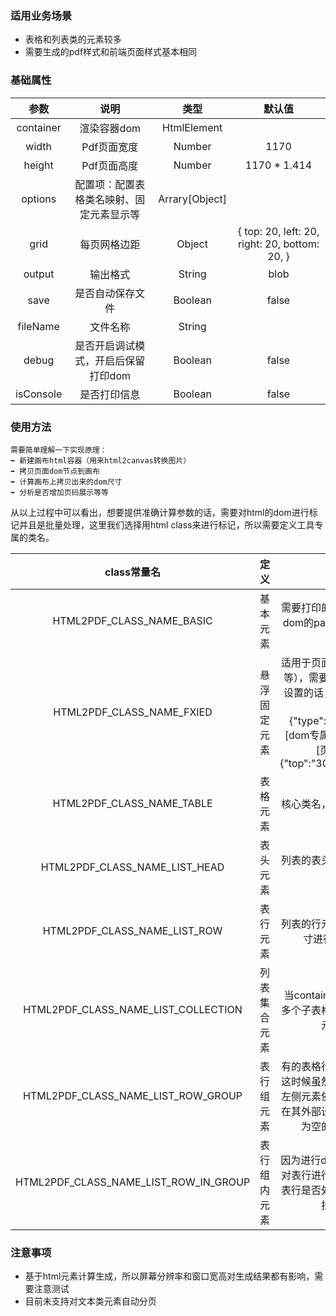 ### 适用业务场景

* 表格和列表类的元素较多
* 需要生成的pdf样式和前端页面样式基本相同

### 基础属性

| 参数 | 说明 | 类型 | 默认值 |
| :-: | :-: | :-: | :-: |
| container | 渲染容器dom | HtmlElement |  |
| width | Pdf页面宽度 | Number | 1170 |
| height | Pdf页面高度 | Number | 1170 * 1.414 |
| options | 配置项：配置表格类名映射、固定元素显示等 | Arrary[Object] |  |
| grid | 每页网格边距 | Object | {  top: 20, left: 20, right: 20, bottom: 20, } |
| output | 输出格式 | String | blob |
| save | 是否自动保存文件 | Boolean | false |
| fileName | 文件名称 | String |  |
| debug | 是否开启调试模式，开启后保留打印dom | Boolean | false |
| isConsole | 是否打印信息 | Boolean | false |

### 使用方法

``` 
需要简单理解一下实现原理：
➡️ 新建画布html容器（用来html2canvas转换图片）
➡️ 拷贝页面dom节点到画布
➡️ 计算画布上拷贝出来的dom尺寸
➡️ 分析是否增加页码展示等等
```
从以上过程中可以看出，想要提供准确计算参数的话，需要对html的dom进行标记并且是批量处理，这里我们选择用html class来进行标记，所以需要定义工具专属的类名。

| class常量名 | 定义 | 备注 |
| :-: | :-: | :-: |
| HTML2PDF_CLASS_NAME_BASIC | 基本元素 | 需要打印的元素必须设置，定义dom的parentNode元素必须为container |
| HTML2PDF_CLASS_NAME_FXIED | 悬浮固定元素 | 适用于页面固定元素（比如签章等），需要对齐定位和页码进行设置的话，可以在options中配置，比如{"type":"fixed","includes":[dom专属类名],"pagination":[页码],"styles":{"top":"30px","right":"30px"}} |
| HTML2PDF_CLASS_NAME_TABLE | 表格元素 | 核心类名，实现列表分页的容器 |
| HTML2PDF_CLASS_NAME_LIST_HEAD | 表头元素 | 列表的表头元素，如果没有表头可以不设置 |
| HTML2PDF_CLASS_NAME_LIST_ROW | 表行元素 | 列表的行元素，根据表行计算尺寸进行pdf分页等操作 |
| HTML2PDF_CLASS_NAME_LIST_COLLECTION | 列表集合元素 | 当container容器内子元素存在多个子表格的情况下，需要对子元素进行定义 |
| HTML2PDF_CLASS_NAME_LIST_ROW_GROUP | 表行组元素 | 有的表格行左侧会有其它元素，这时候虽然表行数据为空，但是左侧元素依然会显示，所以需要在其外部设置表行组，表格数据为空的时候删除整个组 |
| HTML2PDF_CLASS_NAME_LIST_ROW_IN_GROUP | 表行组内元素 | 因为进行dom解析的时候，最先对表行进行解析，所以需要确定表行是否处于表行组中，向上寻找表行组元素 |

### 注意事项
* 基于html元素计算生成，所以屏幕分辨率和窗口宽高对生成结果都有影响，需要注意测试
* 目前未支持对文本类元素自动分页